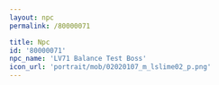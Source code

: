 ```yaml
---
layout: npc
permalink: /80000071

title: Npc
id: '80000071'
npc_name: 'LV71 Balance Test Boss'
icon_url: 'portrait/mob/02020107_m_lslime02_p.png'
---
```

